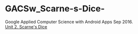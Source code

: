 # GACSw_Scarne-s-Dice-
Google Applied Computer Science with Android Apps Sep 2016.<br />
[Unit 2. Scarne's Dice](https://cswithandroid.withgoogle.com)

